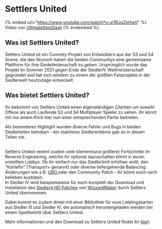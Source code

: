 # Settlers United

{% embed url="https://www.youtube.com/watch?v=zj1RJqZbHw0" %}
Video von [UltimateSpinDash](https://www.youtube.com/channel/UCXRXmtOKDS3iX2QJDCffwLA)
{% endembed %}

## Was ist Settlers United?

Settlers United ist ein Cummity Projekt von Entwicklern aus der S3 und S4 Scene, die den Wunsch haben die beiden Communitys eine gemeinsame Plattform für ihre Siedelleidenschaft zu geben. Ursprünglich wurde das Projekt Im Sommer 2021 gegen Ende der SiedlerIV Weltmeisterschaft gegründet und hat sich seitdem zu einem der größten Fanprojekte in der Siedlerwelt heutzutage entwickelt.&#x20;

## Was bietet Settlers United?

Ihr bekommt von Settlers United einen eigenständigen Clienten um sowohl Offene als auch Laufende S3 und S4 Multiplayer Spieler zu sehen. Ihr könnt mit nur einem Klick hier nun einer entsprechenden Partie beitreten.&#x20;

Als besonderes Highlight wurden diverse Fehler und Bugs in beiden Siedlerteilen behoben - ein stabileres Siedlererlebnis gab es in diesen Teilen nie.&#x20;

\
Settlers United vereint zudem viele kleinere(und größere) Fortschritte im Reverse Engineering, welche ihr optional dazuschalten könnt in euren erstellten Lobbys. Ob ihr einfach nur das Siedlerlimit erhöhen wollt, den "Kohlefix" (Transport+ genannt) oder diverse tiefergehende Balancing Änderungen wie z.B. [UBO ](ultimate-balance-overhaul.md)oder den Community Patch - ihr könnt euch nach belieben austoben. \
In Siedler IV wird beispielsweise für euch komplett der Download und Installation des [Siedler4 HD Patches](https://settlers4-hd.com) von [WizzardMaker](https://github.com/WizzardMaker) durch Settlers United übernommen.&#x20;

Dabei kommt es zudem direkt mit einer Bibliothek für eure Lieblingskarten aus Siedler III und Siedler IV, die automatisch heruntergeladen werden bei einem Spielbeitritt über Settlers United.&#x20;

Mehr Informationen und den Download zu Settlers United findet ihr [hier](https://settlers-united.com)\
